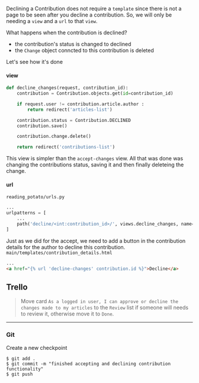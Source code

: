 Declining a Contribution does not require a `template` since there is not a page to be seen after you decline a contribution. So, we will only be needing a `view` and a `url` to that `view`.

What happens when the contribution is declined?
 * the contribution's status is changed to declined
 * the `Change` object conncted to this contribution is deleted

Let's see how it's done

#### view
```python
def decline_changes(request, contribution_id):
	contribution = Contribution.objects.get(id=contribution_id)

	if request.user != contribution.article.author :
		return redirect('articles-list')

	contribution.status = Contribution.DECLINED
	contribution.save()

	contribution.change.delete()

	return redirect('contributions-list')
```

This view is simpler than the `accept-changes` view. All that was done was changing the contributions status, saving it and then finally deleteing the change.

#### url
`reading_potato/urls.py`
```python
...
urlpatterns = [
    ...
    path('decline/<int:contribution_id>/', views.decline_changes, name="decline-changes"),
]
```
 
Just as we did for the accept, we need to add a button in the contribution details for the author to decline this contribution.
`main/templates/contribution_details.html`
```html
...
<a href="{% url 'decline-changes' contribution.id %}">Decline</a>
```

## Trello

> Move card `As a logged in user, I can approve or decline the changes made to my articles` to the `Review` list if someone will needs to review it, otherwise move it to `Done`.
___

### Git

Create a new checkpoint

```shell
$ git add .
$ git commit -m "finished accepting and declining contribution functionality"
$ git push
```
